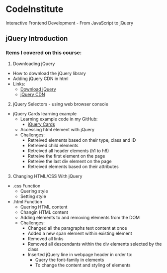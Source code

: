 # CodeInstitute

Interactive Frontend Development - From JavaScript to jQuery

## jQuery Introduction

### Items I covered on this course:

1.  Downloading jQuery
-   How to download the jQuery library
-   Adding jQuery CDN in html  
  - Links: 
    -   [Download jQuery](https://jquery.com/download/)
    -   [jQuery CDN](https://code.jquery.com/)

2.  jQuery Selectors - using web browser console
-   jQuery Cards learning example
    -   Learning example code in my GitHub:
        -  [jQuery Cards](https://github.com/Junon72/jQuery-cards) 
    -   Accessing html element with jQuery
    -   Challenges:
        -   Retreived elements based on their type, class and ID
        -   Retreived child elements
        -   Retreived all header elements (h1 to h6)
        -   Retreive the first element on the page
        -   Retreive the last div element on the page
        -   Retreived elements based on their attributes

3.  Changing HTML/CSS With jQuery
-   .css Function
    -   Quering style
    -   Setting style
-   .html Function
    -   Quering HTML content
    -   Changin HTML content
    -   Adding elements to and removing elements from the DOM
    -   Challenges:
        -   Changed all the paragraphs text content at once
        -   Added a new span element within existing element
        -   Removed all links
        -   Removed all descendants within the div elements selected by the class
        -   Inserted jQuery line in webpage header in order to:
            -   Query the font-family in elements
            -   To change the content and styling of elements


